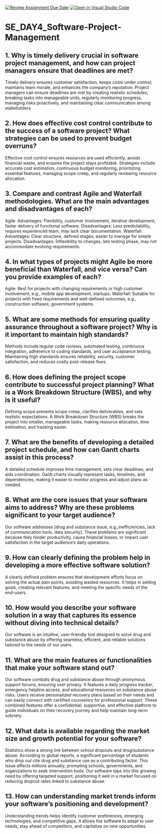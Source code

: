 [![Review Assignment Due Date](https://classroom.github.com/assets/deadline-readme-button-22041afd0340ce965d47ae6ef1cefeee28c7c493a6346c4f15d667ab976d596c.svg)](https://classroom.github.com/a/9pw6JKcu)
[![Open in Visual Studio Code](https://classroom.github.com/assets/open-in-vscode-2e0aaae1b6195c2367325f4f02e2d04e9abb55f0b24a779b69b11b9e10269abc.svg)](https://classroom.github.com/online_ide?assignment_repo_id=18838187&assignment_repo_type=AssignmentRepo)
# SE_DAY4_Software-Project-Management
## 1. Why is timely delivery crucial in software project management, and how can project managers ensure that deadlines are met?
Timely delivery ensures customer satisfaction, keeps costs under control, maintains team morale, and enhances the company’s reputation. Project managers can ensure deadlines are met by creating realistic schedules, breaking tasks into manageable units, regularly monitoring progress, managing risks proactively, and maintaining clear communication among stakeholders
## 2. How does effective cost control contribute to the success of a software project? What strategies can be used to prevent budget overruns?
Effective cost control ensures resources are used efficiently, avoids financial waste, and ensures the project stays profitable. Strategies include accurate cost estimation, continuous budget monitoring, prioritizing essential features, managing scope creep, and regularly reviewing resource allocation.
## 3. Compare and contrast Agile and Waterfall methodologies. What are the main advantages and disadvantages of each?
Agile:
Advantages: Flexibility, customer involvement, iterative development, faster delivery of functional software.
Disadvantages: Less predictability, requires experienced team, may lack clear documentation.
Waterfall:
Advantages: Clear structure, defined stages, easier to manage for simple projects.
Disadvantages: Inflexibility to changes, late testing phase, may not accommodate evolving requirements.
## 4. In what types of projects might Agile be more beneficial than Waterfall, and vice versa? Can you provide examples of each?
Agile: Best for projects with changing requirements or high customer involvement, e.g., mobile app development, startups.
Waterfall: Suitable for projects with fixed requirements and well-defined outcomes, e.g., construction software, government systems.
## 5. What are some methods for ensuring quality assurance throughout a software project? Why is it important to maintain high standards?
Methods include regular code reviews, automated testing, continuous integration, adherence to coding standards, and user acceptance testing. Maintaining high standards ensures reliability, security, customer satisfaction, and reduces costly post-release fixes.
## 6. How does defining the project scope contribute to successful project planning? What is a Work Breakdown Structure (WBS), and why is it useful?
Defining scope prevents scope creep, clarifies deliverables, and sets realistic expectations. A Work Breakdown Structure (WBS) breaks the project into smaller, manageable tasks, making resource allocation, time estimation, and tracking easier.
## 7. What are the benefits of developing a detailed project schedule, and how can Gantt charts assist in this process?
 A detailed schedule improves time management, sets clear deadlines, and aids coordination. Gantt charts visually represent tasks, timelines, and dependencies, making it easier to monitor progress and adjust plans as needed.
## 8. What are the core issues that your software aims to address? Why are these problems significant to your target audience?
Our software addresses [drug and substance issue, e.g.,inefficiencies, lack of communication tools, data security]. These problems are significant because they hinder productivity, cause financial losses, or impact user satisfaction in the target audience’s daily operations.
## 9. How can clearly defining the problem help in developing a more effective software solution?
A clearly defined problem ensures that development efforts focus on solving the actual pain points, avoiding wasted resources. It helps in setting goals, creating relevant features, and meeting the specific needs of the end-users.
## 10. How would you describe your software solution in a way that captures its essence without diving into technical details?
Our software is an intuitive, user-friendly tool designed to solve drug and substance abuse by offering seamless, efficient, and reliable solutions tailored to the needs of our users.
## 11. What are the main features or functionalities that make your software stand out?
Our software combats drug and substance abuse through anonymous support forums, ensuring user privacy. It features a daily progress tracker, emergency helpline access, and educational resources on substance abuse risks. Users receive personalized recovery plans based on their needs and can easily connect with certified counselors for professional support. These combined features offer a confidential, supportive, and effective platform to guide individuals on their recovery journey and help maintain long-term sobriety.
## 12. What data is available regarding the market size and growth potential for your software?
Statistics show a strong link between school dropouts and drug/substance abuse. According to global reports, a significant percentage of students who drop out cite drug and substance use as a contributing factor. This issue affects millions annually, prompting schools, governments, and organizations to seek intervention tools. Our software taps into this growing need by offering targeted support, positioning it well in a market focused on reducing dropout rates linked to substance abuse.
## 13. How can understanding market trends inform your software’s positioning and development?
Understanding trends helps identify customer preferences, emerging technologies, and competitive gaps. It allows the software to adapt to user needs, stay ahead of competitors, and capitalize on new opportunities.
